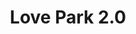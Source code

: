 ---
pid: ls193
title: Love Park 2.0
location_transcription: 
coordinates: "[-75.170120681857, 39.95769811735]"
zipcode: '19146'
gen_neighborhood: South Philadelphia
neighborhood: Graduate Hospital,Naval Square,Southwest Center City
outside_phl: 
age: '34'
age_range: 30-39
instagram: 
image_file_name: ls_193.jpg
proposal_transcription: |-
  A skatable monument
  *See Copenhagen Christiana Section
topic: 
topic_summary: '0'
type: Interactive,Space,Park
keywords_other: skate, skatable, free
credit: 
image_labels: |-
  LOVE
  -FREE
twitter: 
facebook: 
permalink: "/monuments/ls193/"
layout: item-page
---